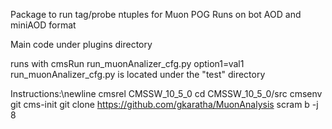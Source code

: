 Package to run tag/probe ntuples for Muon POG
Runs on bot AOD and miniAOD format

Main code under plugins directory

runs with cmsRun run_muonAnalizer_cfg.py option1=val1
run_muonAnalizer_cfg.py is located under the "test" directory

Instructions:\newline
cmsrel CMSSW_10_5_0 
cd CMSSW_10_5_0/src
cmsenv
git cms-init
git clone https://github.com/gkaratha/MuonAnalysis
scram b -j 8
